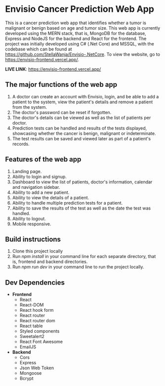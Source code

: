 # Envisio Cancer Prediction Web App

This is a cancer prediction web app that identifies whether a tumor is malignant or benign based on age and tumor size. This web app is currently developed using the MERN stack, that is, MongoDB for the database, Express and NodeJS for the backend and React for the frontend. The project was initially developed using C# (.Net Core) and MSSQL, with the codebase which can be found at https://github.com/StellaWanja/Envisio-.NetCore. To view the website, go to https://envisio-frontend.vercel.app/.

**LIVE LINK**: https://envisio-frontend.vercel.app/

## The major functions of the web app
1. A doctor can create an account with Envisio, login, and be able to add a patient to the system, view the patient's details and remove a patient from the system.
2. The doctor's password can be reset if forgotten.
3. The doctor's details can be viewed as well as the list of patients per doctor.
4. Prediction tests can be handled and results of the tests displayed, showcasing whether the cancer is benign, malignant or indeterminate.
5. The test results can be saved and viewed later as part of a patient's records.

## Features of the web app
1. Landing page.
2. Ability to login and signup.
3. Dashboard to view the list of patients, doctor's information, calendar and navigation sidebar.
4. Ability to add a new patient.
5. Ability to view the details of a patient.
6. Ability to handle multiple prediction tests for a patient.
7. Ability to save the results of the test as well as the date the test was handled.
8. Ability to logout.
9. Mobile responsive.

## Build instructions
1. Clone this project locally
2. Run *npm install* in your command line for each separate directory, that is, frontend and backend directories.
3. Run *npm run dev* in your command line to run the project locally.

## Dev Dependencies
- **Frontend**
  - React
  - React-DOM
  - React hook form
  - React router
  - React router dom
  - React table
  - Styled components
  - Sweetalert2
  - React Font Awesome
  - EmailJS
- **Backend**
  - Cors
  - Express
  - Json Web Token
  - Mongoose
  - Bcrypt



